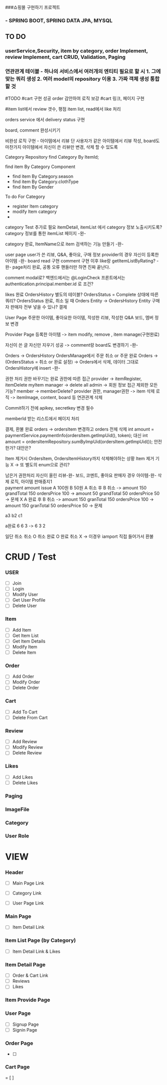 ###쇼핑몰 구현하기 프로젝트
### - SPRING BOOT, SPRING DATA JPA, MYSQL

## TO DO
### userService,Security, item by category, order Implement, review Implement, cart CRUD, Validation, Paging

### 연관관계 테이블 - 하나의 서비스에서 여러개의 엔티티 필요로 할 시 1. 그에 맞는 쿼리 생성 2. 여러 model의 repository 이용 3. 가짜 객체 생성 통합할 것


#TODO 
#cart 구현 성공 order 감안하여 로직 보강
#cart 링크, 페이지 구현

#item list에서 review 갯수, 평점
item list, read에서 like 처리

orders service 에서 delivery status 구현

board, comment 완성시키기

비완성 로직 구현 - 아이템에서 리뷰 단 사용자가 같은 아이템에서 리뷰 작성, board도 마찬가지
아이템에서 자신이 쓴 리뷰만 변경, 삭제 할 수 있도록 


Category Repository
find Category By ItemId;

find item By Category Component
- find item By Category.season
- find item By Category.clothType
- find item By Gender

To do For Category
- register Item category
- modify Item category
- 

category Test 추가로 필요
itemDetail, itemList 에서 category 정보 노출시키도록?
category 정보를 통한 itemList 페이지 -완-

category 완료, 
ItemName으로 item 검색하는 기능 만들기 -완-

user page user가 쓴 리뷰, Q&A, 좋아요, 구매 정보
provider의 경우 자신이 등록한 아이템 -완-
board read 구현
comment 구현
이후 like랑 getItemListByRating? -완-
page처리 완료, 공통 오류 핸들러만 하면 진짜 끝난다.

comment modal로?
백엔드에서는 @LoginCheck 프론트에서는 authentication.principal.member.id 로 조건?

likes 완료
OrdersHistory 별도의 테이블? OrdersStatus = Complete 상태에 따른 쿼리?
OrdersStatus 완료, 취소 일 때 Orders Entity -> OrdersHistory Entity 구매자 판매자 전부 넣을 수 있나?
결제

User Page
주문한 아이템, 좋아요한 아이템, 작성한 리뷰, 작성한 Q&A 보드, 멤버 정보 변경

Provider Page
등록한 아이템 -> item modify, remove
, item manage(구현완료)

자신이 쓴 글 자신만 지우기 성공 -> comment랑 board도 변경하기 -완-

Orders -> OrdersHistory
OrdersManage에서 주문 취소 or 주문 완료
Orders -> (OrdersStatus = 취소 or 완료 설정) -> Orders에서 삭제, 데이터 그대로 OrdersHistory에 insert
-완-

권한 처리
권한 바꾸기는 완료
권한에 따른 접근 provider -> itemRegister, itemDelete myItem manager -> delete all admin -> 회원 정보 접근 제외한 모든 기능?
member -> memberDelete?
provider 권한, manager권한 -> item 삭제 로직 -> itemImage, content, board 등 연관관계 삭제

Commit하기 전에 apikey, secretkey 변경 필수

memberId 받는 리스트에서 페이지 처리

결제, 환불 완료
orders -> ordersItem 변경하고 orders 전체 삭제
int amount = paymentService.paymentInfo(ordersItem.getImpUid(), token); 대신
int amount = ordersItemRepository.sumByImpUid(ordersItem.getImpUid());
안전한가? 대안은?

Item 제거시 OrdersItem, OrdersItemHistory까지 삭제해야하는 상황
Item 제거 기능 X -> 또 별도의 enum으로 관리?

남은거
권한처리
자신이 올린 리뷰-완- 보드, 코멘트, 좋아요 판매자 경우 아이템-완-
삭제 로직, 아이템 판매중지1\
payment amount issue
A 100원 B 50원
A 취소 후  B 취소 -> amount 150 grandTotal 150 ordersPrice 100 -> amount 50 grandTotal 50 ordersPrice 50 -> 문제 X
A 완료 후 B 취소 -> amount 150 granTotal 150 ordersPrice 100 -> amount 150 granTotal 50 ordersPrice 50 -> 문제 

a3 b2 c1

a완료
6 6 3 -> 6 3 2

일단 취소 취소 O
취소 완료 O
완료 취소 X -> 이경우 iamport 직접 들어가서 환불

# CRUD / Test

### USER
- [ ] Join
- [ ] Login
- [ ] Modify User
- [ ] Get User Profile
- [ ] Delete User

### Item
- [ ] Add Item
- [ ] Get Item List
- [ ] Get Item Details
- [ ] Modify Item
- [ ] Delete Item

### Order
- [ ] Add Order
- [ ] Modify Order
- [ ] Delete Order

### Cart
- [ ] Add To Cart
- [ ] Delete From Cart

### Review
- [ ] Add Review
- [ ] Modify Review
- [ ] Delete Review

### Likes
- [ ] Add Likes
- [ ] Delete Likes

### Paging

### ImageFile

### Category

### User Role

# VIEW

### Header
-[ ] Main Page Link
-[ ] Category Link
-[ ] User Page Link



### Main Page
- [ ] Item Detail Link

### Item List Page (by Category)
- [ ] Item Detail Link & Likes



### Item Detail Page
- [ ] Order & Cart Link
- [ ] Reviews
- [ ] Likes

### Item Provide Page

### User Page
- [ ] Signup Page
- [ ] Signin Page

### Order Page
- [ ] 

### Cart Page

= [ ]

